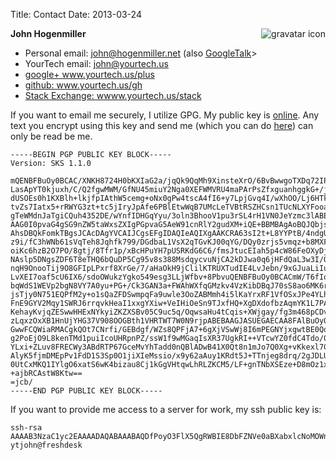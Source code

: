 Title: Contact
Date: 2013-03-24

<img src="http://www.gravatar.com/avatar/26ec2a20892eab20866c6dffe2b3166e.png" title="John Hogenmiller" alt="gravatar icon" style="float: right;"><b>John Hogenmiller</b>
  <ul class="social">
   <li>Personal email: <a href="mailto:john@hogenmiller.net">john@hogenmiller.net</a> (also  <a href="xmpp://john@hogenmiller.net">GoogleTalk</a>>
   <li>YourTech email: <a href="mailto:john@yourtech.us">john@yourtech.us</a></li>
   <li><a href="http://www.yourtech.us/plus">google+ www.yourtech.us/plus</a></li>
   <li><a href="http://www.yourtech.us/gh">github: www.yourtech.us/gh</a></li>
   <li><a href="http://www.yourtech.us/stack">Stack Exchange: wwww.yourtech.us/stack</a></li>
  </ul>

If you want to email me securely, I utilize GPG. My public key is [online](http://pgp.mit.edu:11371/pks/lookup?op=get&search=0x3ADEC236B7E2FC61). Any text you encrypt using this key and send me (which you can do [here](http://www.hanewin.net/encrypt/PGcrypt.htm)) can only be read be me.

    -----BEGIN PGP PUBLIC KEY BLOCK-----
    Version: SKS 1.1.0
    
    mQENBFBuOy0BCAC/XNKH8724H0bKXIaG2a/jqQk9QqMh9XinsteXrO/6BvBwwgoTXDq72IPP
    LasApYT0kjuxh/C/Q2fgwMWM/GfNU45miuY2Nga0XEFWMVRU4maPArPsZfxguanhggkG+/jY
    dUSOEs0h1KXBlh+lkjfpIAthW5cemg+oNx0gPw4tscA4fI6+y7LpjGvq4I/wXhOO/Lj6HTkO
    tvZs7Iatx5+rRWYG3zt+tc5jIryJpAfe6PBlEtwWqB7UMcLeTVBtRSZHCsn1TUcNLXYFooaU
    gTeWMdnJaTgiCQuh4352DE/wYnfIDHGqYyu/3oln3BhooV1pu3rSL4rH1VN0JeYzmc3lABEB
    AAG0I0pvaG4gSG9nZW5taWxsZXIgPGpvaG5AeW91cnRlY2gudXM+iQE+BBMBAgAoBQJQbjst
    AhsDBQkFomkTBgsJCAcDAgYVCAIJCgsEFgIDAQIeAQIXgAAKCRA63sI2t+L8YYPtB/4ndgU7
    z9i/fC3hWNb61sVqTeh8Jqhfk799/DGdbaL1VsX2qTGvKJ00qYG/DQy0zrjs5vmqz+b8MXFC
    oiKc6hzB2O7PO/8gtj/8Tfr1p/xBcHPuYH7pUSRKdG6C6/fmsJtucEIah5p4cW86FeOXyDjt
    NAslp5DNgsZDF6T8eTHQ6bQuDP5Cg95v8s388MsdqycvuNjCA2kDJwa0q6jHFdQaL3w3I/Oc
    nqH9OnooTij9O8GFIpLPxrf8XrGe/7/aHaOkH9jClilKTRUXTudIE4LvJebn/9xGJuaLiIus
    LvXEI7oaf5cU6IX6/sdoOWukzYgko549esg3LLjWfbv+8PbvuQENBFBuOy0BCACmW/T6fIoK
    bqWdS1WEVp2bgN8VY7A0yu+PG+/Ck3GAN3a+FWAhWXfqGMzkv4VzKibDBqJ70sS8ao6MK6ro
    jsTjy0N751EQPfM2y+o1sQaZFDSwmpqFa9uwle3OoZABMmh4i5lKaYrxRF1VfOSxJPe4YLhR
    FnE9GYV2Mqy1SWRJ6rrqvkHeaI1xxgYXiw+VeIHiOeSn9TJxfHQ+XgDXdofbzAqmYK1L7PAd
    KehayKvjqZESwwHHExNYkyiZKZXSBv05C9uc5q/OqwsaHu4tCqis+XWjgay/fg3m468pCDvH
    zLqxzOxXB1HnUjYHG37V908OOGBth1VHRTWT7W0N9rjpABEBAAGJASUEGAECAA8FAlBuOy0C
    GwwFCQWiaRMACgkQOt7CNrfi/GEBdgf/WZs8QPFjA7+6gXjVSwWj8I6mPEGNYjxgwtBE0Qqg
    g2PoEjO9L8kenTMd1puiIcoUHRpnPZ/ssW1f9wMGaqIsXR37UgkRI++VTcwYZ0fdC4Tdo/03
    YLxi+ZLuv8FRECWy3ABdRTP67GceMvYhTadd0nQBlADwB41X0Qt8n1mJo7Q0Xg+vKkexl7GC
    AlyK5fjmDMEpPv1FdD1S3Sp0O1jiXIeMssio/x9y62aAuy1KRdt5J+TTnjeg8drq/2gJDLU0
    0UtCxMKQ1IYlgO6xatS6wK4bizau8Cj1kGgVHtqwLhRLZKCM5/LF+gnTNbXSEze+D8mOz1xY
    +ajbRCAstW8Ktw==
    =jcb/
    -----END PGP PUBLIC KEY BLOCK-----



If you want to provide me access to a server for work, my ssh public key is:

    ssh-rsa AAAAB3NzaC1yc2EAAAADAQABAAABAQDfPoyO3FlX5QgRWBIE8DbFZNVe0aBXabxlcNoMOWnBmyzTSPc4WNpxgs50+mqX2rVV5y1L/Dxs99+RHedNiqYRVnLDOB12CkFyoSDesydFrzBJ4pLKK0wmBDPhS7ZGtoXWXF7xq89faqj3POXEgmmvZKBldGXabTrqyxesifsL4+HjXtq+SE86R0BoqZJkC19Ijcv2KfCe4fDngaKcNXCxnmWBL7gSHHlbuM69x1TWMWYgrwnhONxakO4NGsXmllw7CCzABko+Ql9+QLrzYUTEc17UaFI3tdOMMIkcgXRAvxKrZWbrmZrb4C/qxd3tI6/O+k+PTphF/em/nq/oPLS9 ytjohn@freshdesk


